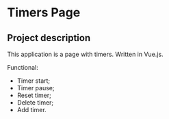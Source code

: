 # Timers Page

## Project description


This application is a page with timers. Written in Vue.js.

Functional:
- Timer start;
- Timer pause;
- Reset timer;
- Delete timer;
- Add timer.